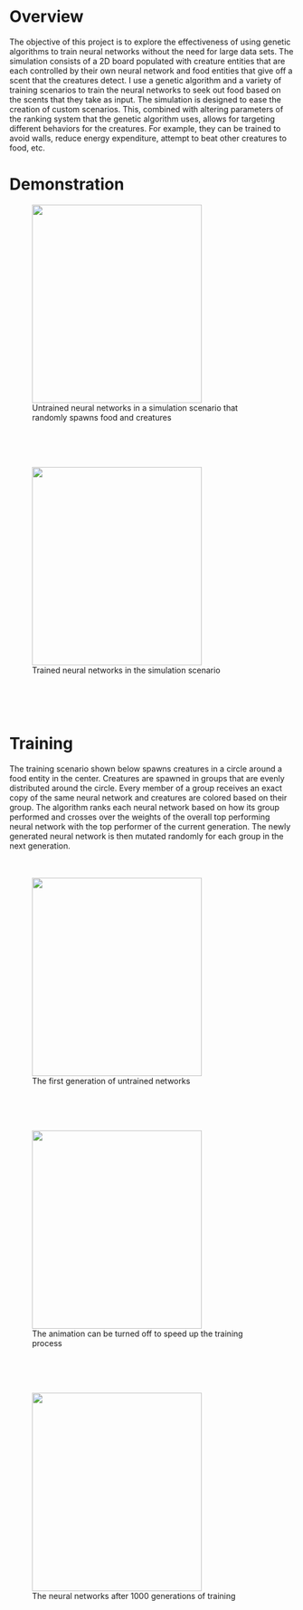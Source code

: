 <h1>Overview</h1>
The objective of this project is to explore the effectiveness of using genetic algorithms to train neural networks without the need for large data sets. The simulation consists of a 2D board populated with creature entities that are each controlled by their own neural network and food entities that give off a scent that the creatures detect. I use a genetic algorithm and a variety of training scenarios to train the neural networks to seek out food based on the scents that they take as input. The simulation is designed to ease the creation of custom scenarios. This, combined with altering parameters of the ranking system that the genetic algorithm uses, allows for targeting different behaviors for the creatures. For example, they can be trained to avoid walls, reduce energy expenditure, attempt to beat other creatures to food, etc. 

<h1>Demonstration</h1>
<figure>
  <img src="https://github.com/herstky/Replicator/raw/master/demos/untrained_neural_network_sim.gif" height="350" width="300">
  <figcaption>Untrained neural networks in a simulation scenario that randomly spawns food and creatures</figcaption>
</figure>
<br>
<br>
<br>
<figure>
  <img src="https://github.com/herstky/Replicator/raw/master/demos/trained_neural_network_sim.gif" height="350" width="300">
  <figcaption>Trained neural networks in the simulation scenario</figcaption>
</figure>
<br>
<br>
<br>
<h1>Training</h1>
The training scenario shown below spawns creatures in a circle around a food entity in the center. Creatures are spawned in groups that are evenly distributed around the circle. Every member of a group receives an exact copy of the same neural network and creatures are colored based on their group. The algorithm ranks each neural network based on how its group performed and crosses over the weights of the overall top performing neural network with the top performer of the current generation. The newly generated neural network is then mutated randomly for each group in the next generation. 
<br>
<br>
<br>
<figure>
  <img src="https://github.com/herstky/Replicator/raw/master/demos/untrained_neural_network.gif" height="350" width="300">
  <figcaption>The first generation of untrained networks</figcaption>
</figure>
<br>
<br>
<br>
<figure>
  <img src="https://github.com/herstky/Replicator/raw/master/demos/animation_toggle.gif" height="350" width="300">
  <figcaption>The animation can be turned off to speed up the training process</figcaption>
</figure>
<br>
<br>
<br>
<figure>
  <img src="https://github.com/herstky/Replicator/raw/master/demos/trained_neural_network.gif" height="350" width="300">
  <figcaption>The neural networks after 1000 generations of training</figcaption>
</figure>
